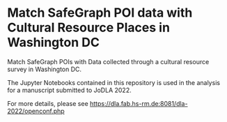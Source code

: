 # Match SafeGraph POI data with Cultural Resource Places in Washington DC

Match SafeGraph POIs with Data collected through a cultural resource survey in
Washington DC.

The Jupyter Notebooks contained in this repository is used in the analysis for
a manuscript submitted to JoDLA 2022.

For more details, please see https://dla.fab.hs-rm.de:8081/dla-2022/openconf.php
